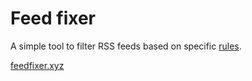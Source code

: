 # Feed fixer

A simple tool to filter RSS feeds based on specific [rules](https://github.com/includable/feed-fixer/blob/main/lib/rules.js).

[feedfixer.xyz](https://feedfixer.xyz)
